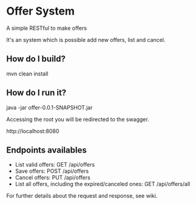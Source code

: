 # Offer System

A simple RESTful to make offers

It's an system which is possible add new offers, list and cancel.

## How do I build?
mvn clean install

## How do I run it?
java -jar offer-0.0.1-SNAPSHOT.jar

Accessing the root you will be redirected to the swagger.

http://localhost:8080

## Endpoints availables
* List valid offers: GET /api/offers
* Save offers: POST /api/offers
* Cancel offers: PUT /api/offers
* List all offers, including the expired/canceled ones: GET /api/offers/all

For further details about the request and response, see wiki.
